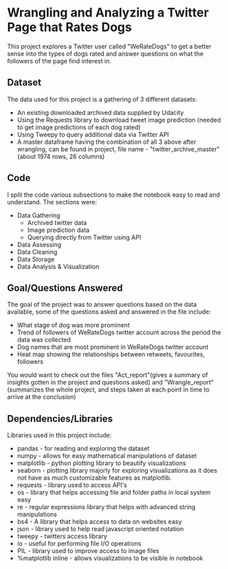 # Wrangling and Analyzing a Twitter Page that Rates Dogs

This project explores a Twitter user called "WeRateDogs" to get a better sense into the types of dogs rated and answer questions on what the followers of the page find interest in. 

## Dataset

The data used for this project is a gathering of 3 different datasets:
- An existing downloaded archived data supplied by Udacity
- Using the Requests library to download tweet image prediction (needed to get image predictions of each dog rated)
- Using Tweepy to query additional data via Twitter API
- A master dataframe having the combination of all 3 above after wrangling, can be found in project, file name - "twitter_archive_master" (about 1974 rows, 26 columns)

## Code

I split the code various subsections to make the notebook easy to read and understand. The sections were:

- Data Gathering
  - Archived twitter data
  - Image prediction data
  - Querying directly from Twitter using API
- Data Assessing
- Data Cleaning
- Data Storage
- Data Analysis & Visualization

## Goal/Questions Answered

The goal of the project was to answer questions based on the data available, some of the questions asked and answered in the file include:

- What stage of dog was more prominent
- Trend of followers of WeRateDogs twitter account across the period the data was collected
- Dog names that are most prominent in WeRateDogs twitter account
- Heat map showing the relationships between retweets, favourites, followers

You would want to check out the files "Act_report"(gives a summary of insights gotten in the project and questions asked) and "Wrangle_report"(summarizes the whole project, and steps taken at each point in time to arrive at the conclusion)

## Dependencies/Libraries

Libraries used in this project include:

- pandas - for reading and exploring the dataset 
- numpy - allows for easy mathematical manipulations of dataset
- matplotlib - python plotting library to beautify visualizations
- seaborn - plotting library majorly for exploring visualizations as it does not have as much customizable features as matplotlib.
- requests - library used to access API's
- os - library that helps accessing file and folder paths in local system easy
- re - regular expressions library that helps with advanced string manipulations
- bs4 - A library that helps access to data on websites easy
- json - library used to help read javascript oriented notation
- tweepy - twitters access library
- io - useful for performing file I/O operations
- PIL - library used to improve access to image files  
- %matplotlib inline - allows visualizations to be visible in notebook

